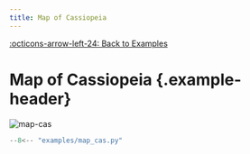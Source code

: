 ```yaml
---
title: Map of Cassiopeia
---
```

[:octicons-arrow-left-24: Back to Examples](/examples)

# Map of Cassiopeia {.example-header}

![map-cas](/images/examples/map_cas.png)

```python
--8<-- "examples/map_cas.py"
```
